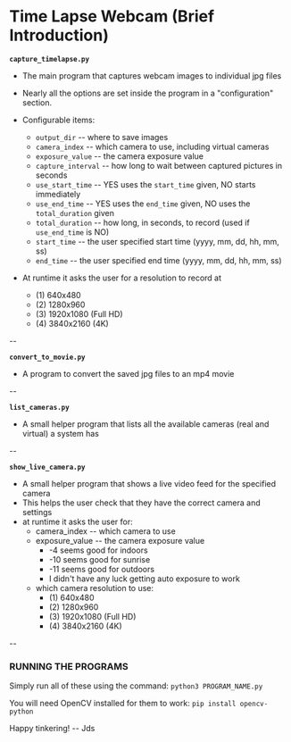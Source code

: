 # Time Lapse Webcam (Brief Introduction)

**`capture_timelapse.py`**

* The main program that captures webcam images to individual jpg files
* Nearly all the options are set inside the program in a "configuration" section.
* Configurable items:
	* `output_dir` -- where to save images
	* `camera_index` -- which camera to use, including virtual cameras
	* `exposure_value` -- the camera exposure value
	* `capture_interval` -- how long to wait between captured pictures in seconds
	* `use_start_time` -- YES uses the `start_time` given, NO starts immediately
	* `use_end_time` -- YES uses the `end_time` given, NO uses the `total_duration` given
	* `total_duration` -- how long, in seconds, to record (used if `use_end_time` is NO)
	* `start_time` -- the user specified start time (yyyy, mm, dd, hh, mm, ss)
	* `end_time` -- the user specified end time (yyyy, mm, dd, hh, mm, ss)

* At runtime it asks the user for a resolution to record at
	*  (1)  640x480
	*  (2) 1280x960
	*  (3) 1920x1080 (Full HD)
	*  (4) 3840x2160 (4K)

--

**`convert_to_movie.py`**

* A program to convert the saved jpg files to an mp4 movie

--

**`list_cameras.py`**

* A small helper program that lists all the available cameras (real and virtual) a system has

--

**`show_live_camera.py`**

* A small helper program that shows a live video feed for the specified camera
* This helps the user check that they have the correct camera and settings
* at runtime it asks the user for:
	* camera_index -- which camera to use
	* exposure_value -- the camera exposure value
		* -4 seems good for indoors
		* -10 seems good for sunrise
		* -11 seems good for outdoors
		* I didn't have any luck getting auto exposure to work
	* which camera resolution to use:
		*  (1)  640x480
		*  (2) 1280x960
		*  (3) 1920x1080 (Full HD)
		*  (4) 3840x2160 (4K)

--

### RUNNING THE PROGRAMS

Simply run all of these using the command:  `python3 PROGRAM_NAME.py`

You will need OpenCV installed for them to work: `pip install opencv-python`

Happy tinkering! -- Jds
